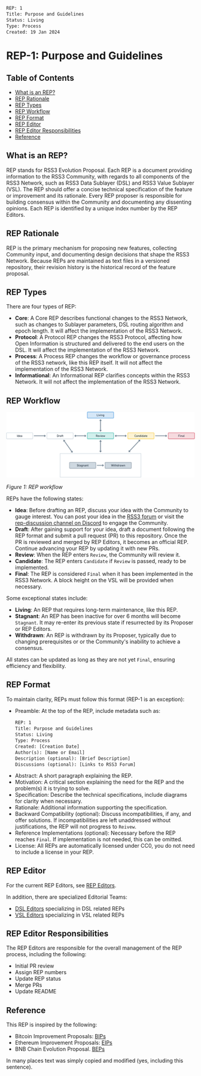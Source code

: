 ```
REP: 1
Title: Purpose and Guidelines
Status: Living
Type: Process
Created: 19 Jan 2024
```

# REP-1: Purpose and Guidelines

## Table of Contents

- [What is an REP?](#what-is-an-rep)
- [REP Rationale](#rep-rationale)
- [REP Types](#rep-types)
- [REP Workflow](#rep-workflow)
- [REP Format](#rep-format)
- [REP Editor](#rep-editor)
- [REP Editor Responsibilities](#rep-editor-responsibilities)
- [Reference](#reference)

## What is an REP?

REP stands for RSS3 Evolution Proposal. Each REP is a document providing information to the RSS3 Community, with regards to all components of the RSS3 Network, such as RSS3 Data Sublayer (DSL) and RSS3 Value Sublayer (VSL). The REP should offer a concise technical specification of the feature or improvement and its rationale. Every REP proposer is responsible for building consensus within the Community and documenting any dissenting opinions. Each REP is identified by a unique index number by the REP Editors.

## REP Rationale

REP is the primary mechanism for proposing new features, collecting Community input, and documenting design decisions that shape the RSS3 Network. Because REPs are maintained as text files in a versioned repository, their revision history is the historical record of the feature proposal.

## REP Types

There are four types of REP:

- **Core**: A Core REP describes functional changes to the RSS3 Network, such as changes to Sublayer parameters, DSL routing algorithm and epoch length. It will affect the implementation of the RSS3 Network.
- **Protocol**: A Protocol REP changes the RSS3 Protocol, affecting how Open Information is structured and delivered to the end users on the DSL. It will affect the implementation of the RSS3 Network.
- **Process**: A Process REP changes the workflow or governance process of the RSS3 network, like this REP itself. It will not affect the implementation of the RSS3 Network.
- **Informational**: An Informational REP clarifies concepts within the RSS3 Network. It will not affect the implementation of the RSS3 Network.

## REP Workflow

![REP workflow](figures/REP-workflow.png)

*Figure 1: REP workflow*

REPs have the following states:

- **Idea**: Before drafting an REP, discuss your idea with the Community to gauge interest. You can post your idea in the [RSS3 forum](https://forum.rss3.io/) or visit the [rep-discussion channel on Discord](https://link.rss3.io/discord) to engage the Community.
- **Draft**: After gaining support for your idea, draft a document following the REP format and submit a pull request (PR) to this repository. Once the PR is reviewed and merged by REP Editors, it becomes an official REP. Continue advancing your REP by updating it with new PRs.
- **Review**: When the REP enters `Review`, the Community will review it.
- **Candidate**: The REP enters `Candidate` if `Review` is passed, ready to be implemented.
- **Final**: The REP is considered `Final` when it has been implemented in the RSS3 Network. A block height on the VSL will be provided when necessary.

Some exceptional states include:

- **Living**: An REP that requires long-term maintenance, like this REP.
- **Stagnant**: An REP has been inactive for over 6 months will become `Stagnant`. It may re-enter its previous state if resurrected by its Proposer or REP Editors.
- **Withdrawn**: An REP is withdrawn by its Proposer, typically due to changing prerequisites or or the Community's inability to achieve a consensus.

All states can be updated as long as they are not yet `Final`, ensuring efficiency and flexibility.

## REP Format

To maintain clarity, REPs must follow this format (REP-1 is an exception):

- Preamble: At the top of the REP, include metadata such as:
  ```
  REP: 1
  Title: Purpose and Guidelines
  Status: Living
  Type: Process
  Created: [Creation Date]
  Author(s): [Name or Email]
  Description (optional): [Brief Description]
  Discussions (optional): [Links to RSS3 Forum]
  ```
- Abstract: A short paragraph explaining the REP.
- Motivation: A critical section explaining the need for the REP and the problem(s) it is trying to solve.
- Specification: Describe the technical specifications, include diagrams for clarity when necessary.
- Rationale: Additional information supporting the specification.
- Backward Compatibility (optional): Discuss incompatibilities, if any, and offer solutions. If incompatibilities are left unaddressed without justifications, the REP will not progress to `Reivew`.
- Reference Implementations (optional): Necessary before the REP reaches `Final`. If implementation is not needed, this can be omitted.
- License: All REPs are automatically licensed under CC0, you do not need to include a license in your REP.

## REP Editor

For the current REP Editors, see [REP Editors](https://github.com/orgs/RSS3-Network/teams/rep-editors).

In addition, there are specialized Editorial Teams:

- [DSL Editors](https://github.com/orgs/RSS3-Network/teams/dsl-editors) specializing in DSL related REPs
- [VSL Editors](https://github.com/orgs/RSS3-Network/teams/vsl-editors) specializing in VSL related REPs

## REP Editor Responsibilities

The REP Editors are responsible for the overall management of the REP process, including the following:

- Initial PR review
- Assign REP numbers
- Update REP status
- Merge PRs
- Update README

## Reference

This REP is inspired by the following:

- Bitcoin Improvement Proposals: [BIPs](https://github.com/bitcoin/bips)
- Ethereum Improvement Proposals: [EIPs](https://github.com/ethereum/EIPs/blob/master/EIPS/eip-1.md)
- BNB Chain Evolution Proposal. [BEPs](https://github.com/bnb-chain/BEPs/blob/master/BEPs/BEP1.md)

In many places text was simply copied and modified (yes, including this sentence).

